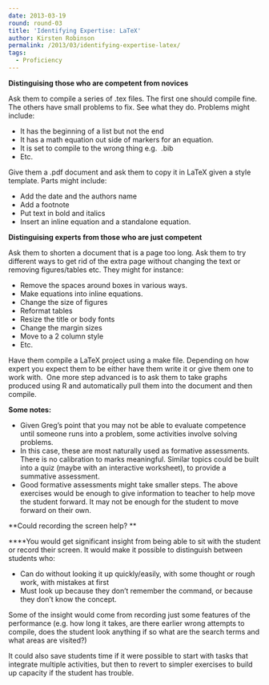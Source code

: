 ```yaml
---
date: 2013-03-19
round: round-03
title: 'Identifying Expertise: LaTeX'
author: Kirsten Robinson
permalink: /2013/03/identifying-expertise-latex/
tags:
  - Proficiency
---
```

**Distinguising those who are competent from novices**

Ask them to compile a series of .tex files. The first one should compile fine.  The others have small problems to fix. See what they do. Problems might include:

*   It has the beginning of a list but not the end
*   It has a math equation out side of markers for an equation.
*   It is set to compile to the wrong thing e.g.  .bib
*   Etc.

Give them a .pdf document and ask them to copy it in LaTeX given a style template. Parts might include:

*   Add the date and the authors name
*   Add a footnote
*   Put text in bold and italics
*   Insert an inline equation and a standalone equation.

**Distinguising experts from those who are just competent**

Ask them to shorten a document that is a page too long. Ask them to try different ways to get rid of the extra page without changing the text or removing figures/tables etc. They might for instance:

*   Remove the spaces around boxes in various ways.
*   Make equations into inline equations.
*   Change the size of figures
*   Reformat tables
*   Resize the title or body fonts
*   Change the margin sizes
*   Move to a 2 column style
*   Etc.

Have them compile a LaTeX project using a make file. Depending on how expert you expect them to be either have them write it or give them one to work with.  One more step advanced is to ask them to take graphs produced using R and automatically pull them into the document and then compile.

**Some notes:**

*   Given Greg’s point that you may not be able to evaluate competence until someone runs into a problem, some activities involve solving problems.
*   In this case, these are most naturally used as formative assessments. There is no calibration to marks meaningful. Similar topics could be built into a quiz (maybe with an interactive worksheet), to provide a summative assessment.
*   Good formative assessments might take smaller steps. The above exercises would be enough to give information to teacher to help move the student forward. It may not be enough for the student to move forward on their own.

**Could recording the screen help? **

****You would get significant insight from being able to sit with the student or record their screen. It would make it possible to distinguish between students who:

*   Can do without looking it up quickly/easily, with some thought or rough work, with mistakes at first
*   Must look up because they don’t remember the command, or because they don’t know the concept.

Some of the insight would come from recording just some features of the performance (e.g. how long it takes, are there earlier wrong attempts to compile, does the student look anything if so what are the search terms and what areas are visited?)

It could also save students time if it were possible to start with tasks that integrate multiple activities, but then to revert to simpler exercises to build up capacity if the student has trouble.
